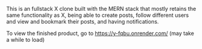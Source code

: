 This is an fullstack X clone built with the MERN stack that mostly retains the same functionality as X, being able to create posts, follow different users and view and bookmark their posts, and having notifications. 

To view the finished product, go to https://y-fqbu.onrender.com/ (may take a while to load)
